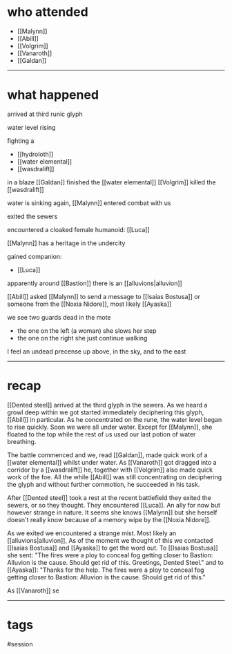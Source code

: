 # who attended

- [[Malynn]]
- [[Abill]]
- [[Volgrim]]
- [[Vanaroth]]
- [[Galdan]]

---
# what happened

arrived at third runic glyph

water level rising

fighting a 
- [[hydroloth]]
- [[water elemental]]
- [[wasdralift]]

in a blaze [[Galdan]] finished the [[water elemental]]
[[Volgrim]] killed the [[wasdralift]]

water is sinking again, [[Malynn]] entered combat with us

exited the sewers

encountered a cloaked female humanoid: [[Luca]]

[[Malynn]] has a heritage in the undercity

gained companion:
- [[Luca]]

apparently around [[Bastion]] there is an [[alluvions|alluvion]] 

[[Abill]] asked [[Malynn]] to send a message to [[Isaias Bostusa]] or someone from the [[Noxia Nidore]], most likely [[Ayaska]]

we see two guards dead in the mote
- the one on the left (a woman) she slows her step
- the one on the right she just continue walking

I feel an undead precense up above, in the sky, and to the east 

---
# recap

[[Dented steel]] arrived at the third glyph in the sewers. As we heard a growl deep within we got started immediately deciphering this glyph, [[Abill]] in particular. As he concentrated on the rune, the water level began to rise quickly. Soon we were all under water. Except for [[Malynn]], she floated to the top while the rest of us used our last potion of water breathing. 

The battle commenced and we, read [[Galdan]], made quick work of a [[water elemental]] whilst under water. As [[Vanaroth]] got dragged into a corridor by a [[wasdralift]] he, together with [[Volgrim]] also made quick work of the foe. All the while [[Abill]] was still concentrating on  deciphering the glyph and without further commotion, he succeeded in his task.

After [[Dented steel]] took a rest at the recent battlefield they exited the sewers, or so they thought. They encountered [[Luca]]. An ally for now but however strange in nature. It seems she knows [[Malynn]] but she herself doesn't really know because of a memory wipe by the [[Noxia Nidore]]. 

As we exited we encountered a strange mist. Most likely an [[alluvions|alluvion]], As of the moment we thought of this we contacted [[Isaias Bostusa]] and [[Ayaska]] to get the word out. To [[Isaias Bostusa]] she sent: "The fires were a ploy to conceal fog getting closer to Bastion: Alluvion is the cause. Should get rid of this. Greetings, Dented Steel." and to [[Ayaska]]: "Thanks for the help. The fires were a ploy to conceal fog getting closer to Bastion: Alluvion is the cause. Should get rid of this."

As [[Vanaroth]] se

---
# tags

#session